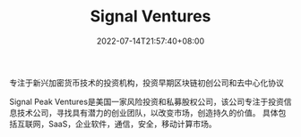 ﻿---
weight: 
title: "Signal Ventures"
description: "专注于新兴加密货币技术的投资机构，投资早期区块链初创公司和去中心化协议"
date: 2022-07-14T21:57:40+08:00
lastmod: 2022-07-14T16:45:40+08:00
draft: false
authors: ["浮尘"]
featuredImage: "signal-ventures.jpg"
link: "https://signal.vc/"
tags: ["投资机构","Signal Ventures"]
categories: ["navigation"]
navigation: ["投资机构"]
lightgallery: true
toc: true
pinned: false
recommend: false
recommend1: false
---
专注于新兴加密货币技术的投资机构，投资早期区块链初创公司和去中心化协议

Signal Peak Ventures是美国一家风险投资和私募股权公司，该公司专注于投资信息技术公司，寻找具有潜力的创业团队，以改变市场，创造持久的价值。 具体包括互联网，SaaS，企业软件，通信，安全，移动计算市场。